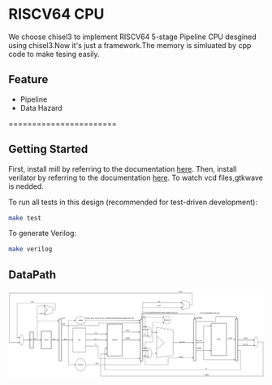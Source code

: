 # RISCV64 CPU
We choose chisel3 to implement
RISCV64  5-stage Pipeline CPU desgined using chisel3.Now it's just a framework.The memory is simluated by cpp code to make tesing easily.
## Feature
- Pipeline
- Data Hazard

=======================


## Getting Started

First, install mill by referring to the documentation [here](https://com-lihaoyi.github.io/mill).
Then, install verilator by referring to the documentation [here](https://github.com/verilator/verilator).
To watch vcd files,gtkwave is nedded.

To run all tests in this design (recommended for test-driven development):
```bash
make test
```

To generate Verilog:
```bash
make verilog
```
## DataPath
![Datapath](img/datapath.png "DataPath")

